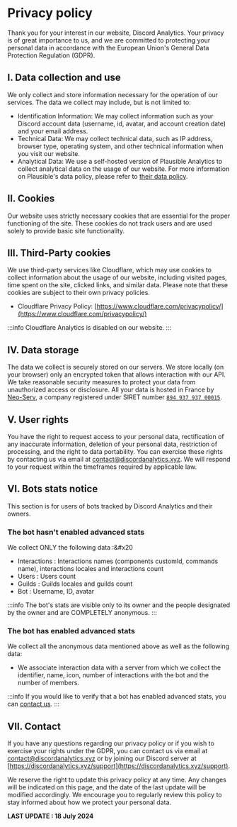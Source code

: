 # Privacy policy

Thank you for your interest in our website, Discord Analytics. Your privacy is of great importance to us, and we are committed to protecting your personal data in accordance with the European Union's General Data Protection Regulation (GDPR).

## I. Data collection and use

We only collect and store information necessary for the operation of our services. The data we collect may include, but is not limited to:

- Identification Information: We may collect information such as your Discord account data (username, id, avatar, and account creation date) and your email address.
- Technical Data: We may collect technical data, such as IP address, browser type, operating system, and other technical information when you visit our website.
- Analytical Data: We use a self-hosted version of Plausible Analytics to collect analytical data on the usage of our website. For more information on Plausible's data policy, please refer to [their data policy](https://plausible.io/data-policy).

## II. Cookies

Our website uses strictly necessary cookies that are essential for the proper functioning of the site. These cookies do not track users and are used solely to provide basic site functionality.

## III. Third-Party cookies

We use third-party services like Cloudflare, which may use cookies to collect information about the usage of our website, including visited pages, time spent on the site, clicked links, and similar data. Please note that these cookies are subject to their own privacy policies.

- Cloudflare Privacy Policy: [https://www.cloudflare.com/privacypolicy/](https://www.cloudflare.com/privacypolicy/)

:::info
Cloudflare Analytics is disabled on our website.
:::

## IV. Data storage

The data we collect is securely stored on our servers. We store locally (on your browser) only an encrypted token that allows interaction with our API. We take reasonable security measures to protect your data from unauthorized access or disclosure. All your data is hosted in France by [Neo-Serv](https://neo-serv.fr), a company registered under SIRET number [`894 937 937 00015`](https://www.societe.com/societe/monsieur-thibaut-lulinski-894937937.html).

## V. User rights

You have the right to request access to your personal data, rectification of any inaccurate information, deletion of your personal data, restriction of processing, and the right to data portability. You can exercise these rights by contacting us via email at [contact@discordanalytics.xyz](mailto:contact@discordanalytics.xyz). We will respond to your request within the timeframes required by applicable law.

## VI. Bots stats notice

This section is for users of bots tracked by Discord Analytics and their owners.

### The bot hasn't enabled advanced stats

We collect ONLY the following data :&#x20

- Interactions : Interactions names (components customId, commands name), interactions locales and interactions count
- Users : Users count
- Guilds : Guilds locales and guilds count
- Bot : Username, ID, avatar

:::info
The bot's stats are visible only to its owner and the people designated by the owner and are COMPLETELY anonymous.
:::

### The bot has enabled advanced stats

We collect all the anonymous data mentioned above as well as the following data:

- We associate interaction data with a server from which we collect the identifier, name, icon, number of interactions with the bot and the number of members.

:::info
If you would like to verify that a bot has enabled advanced stats, you can [contact us](privacy-policy.md#vii.-contact).
:::

## VII. Contact

If you have any questions regarding our privacy policy or if you wish to exercise your rights under the GDPR, you can contact us via email at [contact@discordanalytics.xyz](mailto:contact@discordanalytics.xyz) or by joining our Discord server at [https://discordanalytics.xyz/support](https://discordanalytics.xyz/support).

We reserve the right to update this privacy policy at any time. Any changes will be indicated on this page, and the date of the last update will be modified accordingly. We encourage you to regularly review this policy to stay informed about how we protect your personal data.

**LAST UPDATE : 18 July 2024**
